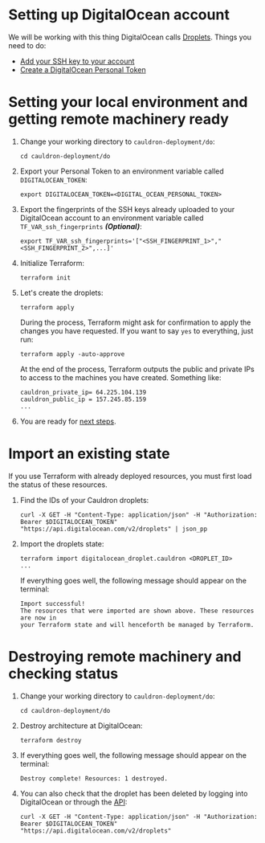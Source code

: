 # Setting up DigitalOcean account

We will be working with this thing DigitalOcean calls [Droplets](https://www.digitalocean.com/products/droplets/).
Things you need to do:
* [Add your SSH key to your account](https://www.digitalocean.com/docs/droplets/how-to/add-ssh-keys/)
* [Create a DigitalOcean Personal Token](https://www.digitalocean.com/docs/api/create-personal-access-token/)

# Setting your local environment and getting remote machinery ready

1. Change your working directory to `cauldron-deployment/do`:
    ```
    cd cauldron-deployment/do
    ```

2. Export your Personal Token to an environment variable called `DIGITALOCEAN_TOKEN`:
    ```
    export DIGITALOCEAN_TOKEN=<DIGITAL_OCEAN_PERSONAL_TOKEN>
    ```

3. Export the fingerprints of the SSH keys already uploaded to your DigitalOcean account to an environment variable called `TF_VAR_ssh_fingerprints` ***(Optional)***:
    ```
    export TF_VAR_ssh_fingerprints='["<SSH_FINGERPRINT_1>","<SSH_FINGERPRINT_2>",...]'
    ```

4. Initialize Terraform:
    ```
    terraform init
    ```

5. Let's create the droplets:
    ```
    terraform apply
    ```
    During the process, Terraform might ask for confirmation to apply the changes you
    have requested. If you want to say `yes` to everything, just run:
    ```
    terraform apply -auto-approve
    ```
    At the end of the process, Terraform outputs the public and private IPs to access to the machines you have created. Something like:
    ```
    cauldron_private_ip= 64.225.104.139
    cauldron_public_ip = 157.245.85.159
    ...
    ```

6. You are ready for [next steps](../README.md#preconfiguration).

# Import an existing state

If you use Terraform with already deployed resources, you must first load the status of these resources.

1. Find the IDs of your Cauldron droplets:
    ```
    curl -X GET -H "Content-Type: application/json" -H "Authorization: Bearer $DIGITALOCEAN_TOKEN" "https://api.digitalocean.com/v2/droplets" | json_pp
    ```

2. Import the droplets state:
    ```
    terraform import digitalocean_droplet.cauldron <DROPLET_ID>
    ...
    ```
    If everything goes well, the following message should appear on the terminal:
    ```
    Import successful!
    The resources that were imported are shown above. These resources are now in
    your Terraform state and will henceforth be managed by Terraform.
    ```

# Destroying remote machinery and checking status

1. Change your working directory to `cauldron-deployment/do`:
    ```
    cd cauldron-deployment/do
    ```

2. Destroy architecture at DigitalOcean:
    ```
    terraform destroy
    ```

3. If everything goes well, the following message should appear on the terminal:
    ```
    Destroy complete! Resources: 1 destroyed.
    ```

4. You can also check that the droplet has been deleted by logging into DigitalOcean or through the [API](https://developers.digitalocean.com/documentation/v2/#list-all-droplets):
    ```
    curl -X GET -H "Content-Type: application/json" -H "Authorization: Bearer $DIGITALOCEAN_TOKEN" "https://api.digitalocean.com/v2/droplets"
    ```
